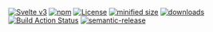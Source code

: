 [![Svelte v3](https://img.shields.io/badge/svelte-v3-orange.svg)](https://svelte.dev)
[![npm](https://img.shields.io/npm/v/entitlement-provider-frontend.svg)](https://www.npmjs.com/package/entitlement-provider-frontend)
[![License](https://img.shields.io/badge/License-BSD%203--Clause-blue.svg)](https://opensource.org/licenses/BSD-3-Clause)
[![minified size](https://badgen.net/bundlephobia/min/entitlement-provider-frontend)](https://bundlephobia.com/result?p=entitlement-provider-frontend)
[![downloads](http://img.shields.io/npm/dm/entitlement-provider-frontend.svg?style=flat-square)](https://npmjs.org/package/entitlement-provider-frontend)
[![Build Action Status](https://img.shields.io/endpoint.svg?url=https%3A%2F%2Factions-badge.atrox.dev%2Farlac77%2Fentitlement-provider-frontend%2Fbadge&style=flat)](https://actions-badge.atrox.dev/arlac77/entitlement-provider-frontend/goto)
[![semantic-release](https://img.shields.io/badge/%20%20%F0%9F%93%A6%F0%9F%9A%80-semantic--release-e10079.svg)](https://github.com/arlac77/entitlement-provider-frontend.git)
